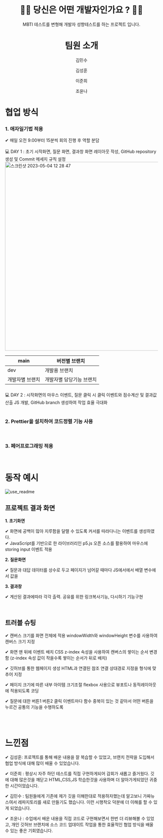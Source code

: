 <div align ="center">

# 👨‍💻 당신은 어떤 개발자인가요 ? 👩‍💻

MBTI 테스트를 변형해 개발자 성향테스트를 하는 프로젝트 입니다. 


# 팀원 소개

김민수

김성훈

이준희

조윤나

</div>


# 협업 방식

### 1. 애자일기법 적용 

✔ 매일 오전 9:00부터 15분씩 회의 진행 후 역할 분담
</br></br>
💻 DAY 1 : 초기 시작화면, 질문 화면, 결과창 화면 레이아웃 작성, GitHub repository 생성 및 Commit 메세지 규칙 설정
</br>
<img width="622" alt="스크린샷 2023-05-04 12 28 47" src="https://user-images.githubusercontent.com/68263815/236106558-e9952830-003a-4312-a6ec-39b977b849dc.png">



main | 버전별 브랜치
-- | --
dev | 개발용 브랜치
개발자별 브랜치 | 개발자별 담당기능 브랜치

<h3 style="box-sizing: border-box; margin-top: 24px; margin-bottom: 16px; font-size: 1.25em; font-weight: var(--base-text-weight-semibold, 600); line-height: 1.25; color: rgb(31, 35, 40); font-family: -apple-system, BlinkMacSystemFont, &quot;Segoe UI&quot;, &quot;Noto Sans&quot;, Helvetica, Arial, sans-serif, &quot;Apple Color Emoji&quot;, &quot;Segoe UI Emoji&quot;; font-style: normal; font-variant-ligatures: normal; font-variant-caps: normal; letter-spacing: normal; orphans: 2; text-align: start; text-indent: 0px; text-transform: none; white-space: normal; widows: 2; word-spacing: 0px; -webkit-text-stroke-width: 0px; background-color: rgb(255, 255, 255); text-decoration-thickness: initial; text-decoration-style: initial; text-decoration-color: initial;"></h3>

💻 DAY 2 : 시작화면의 마우스 이벤트, 질문 클릭 시 클릭 이벤트와 점수계산 및 결과값 산출 JS 개발, GitHub branch 생성하여 작업 효율 극대화
</br>
</br>
### 2. Prettier을 설치하여 코드정렬 기능 사용 
</br>

### 3. 페어프로그래밍 적용 

</br>

# 동작 예시
![use_readme](https://user-images.githubusercontent.com/61442302/236079470-fd27dbd8-ae5e-4608-ad06-2e6c380f51c0.gif)

## 프로젝트 결과 화면

**1. 초기화면**

✔ 화면에 공백이 많아 지루함을 달랠 수 있도록 커서를 따라다니는 이벤트를 생성하였다.
</br>
✔ JavaScript를 기반으로 한 라이브러리인 p5.js 오픈 소스를 활용하여 마우스에 storing input 이벤트 적용
</br>

**2. 질문화면**

✔ 질문과 대답 데이터를 상수로 두고 페이지가 넘어갈 때마다 JS에서에서 배열 변수에서 값을 
</br>

**3. 결과창**

✔ 계산된 결과에따라 각각 출력. 공유를 위한 링크복사기능, 다시하기 기능구현


</br>

## 트러블 슈팅

✔ 캔버스 크기를 화면 전체에 적용
windowWidth와 windowHeight 변수를 사용하여 캔버스 크기 지정

✔ 화면 맨 뒤에 이벤트 배치
CSS z-index 속성을 사용하여 캔버스의 쌓이는 순서 변경함 (z-index 속성 값이 작을수록 쌓이는 순서가 뒤로 배치)

✔ 깃허브를 통한 웹페이지 생성
HTML과 연결된 참조 연결 상대경로 지정을 형식에 맞추어 지정

✔ 페이지 크기에 따른 내부 아이템 크기조절
flexbox 사용으로 뷰포트나 동적레이아웃에 적용되도록 코딩

✔ 질문에 대한 버튼1 버튼2 클릭 이벤트마다 함수 중복이 있는 것 같아서 어떤 버튼을 누르건 공통의 기능을 수행하도록  
</br>



</br>

# 느낀점 
✔ 김성훈: 프로젝트를 통해 배운 내용을 잘 복습할 수 있었고, 브랜치 전략을 도입해서 협업 방식에 대해 많이 배울 수 있었습니다. 

✔ 이준희 :  평상시 자주 하던 테스트를 직접 구현하게되어 감회가 새롭고 즐거웠다. 깃에 대해 많은것을 깨닫고 HTML,CSS,JS 학습한것을 사용하며 더 알아가게되었던 귀중한 시간이었습니다.

✔ 김민수 :   팀원들에게 기존에 제가 깃을 이해한대로 적용하자했는데 알고보니 가짜뉴스여서 레파지토리를 새로 만들기도 했습니다. 이런 시행착오 덕분에 더 이해를 할 수 있게 되었습니다.

✔ 조윤나 : 수업에서 배운 내용을 직접 코드로 구현해보면서 한번 더 리뷰해볼 수 있었고, 개인 깃허브 브랜치에 소스 코드 업데이트 작업을 통한 효율적인 협업 방식을 배울 수 있는 좋은 기회였습니다.
